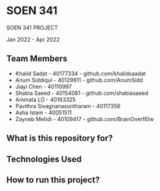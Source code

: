 # SOEN 341
SOEN 341 PROJECT

Jan 2022 - Apr 2022

## Team Members
- Khalid Sadat - 40177334 - github.com/khalidsaadat
- Anum Siddiqui - 40129811 - github.com/AnumSidd
- Jiayi Chen - 40110997
- Shabia Saeed - 40154081 - github.com/shabiasaeed
- Aminata LO - 40163325 
- Pavithra Sivagnanasuntharam - 40117356
- Asha Islam - 40051511
- Zayneb Mehdi - 40109417 - github.com/BrainOverfl0w

## What is this repository for?

## Technologies Used

## How to run this project?
